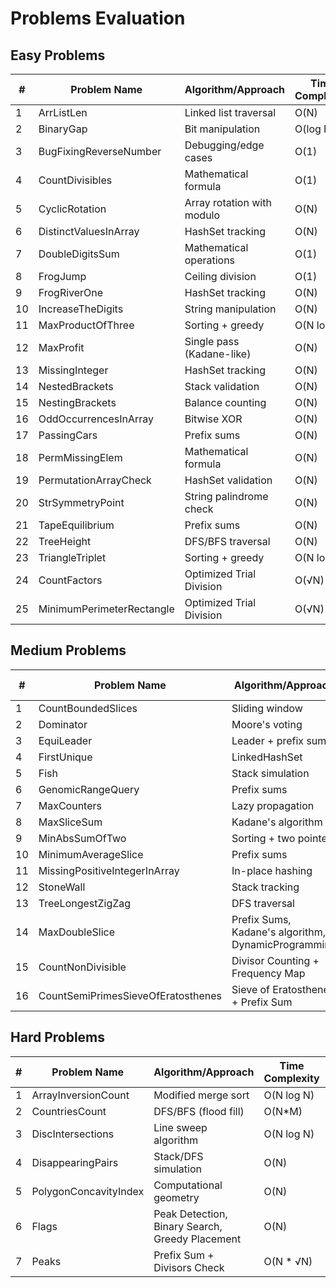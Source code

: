 # Problems Evaluation

## Easy Problems

| # | Problem Name | Algorithm/Approach | Time Complexity | Space Complexity |
|---|-------------|--------------------|-----------------|------------------|
| 1 | ArrListLen | Linked list traversal | O(N) | O(1) |
| 2 | BinaryGap | Bit manipulation | O(log N) | O(1) |
| 3 | BugFixingReverseNumber | Debugging/edge cases | O(1) | O(1) |
| 4 | CountDivisibles | Mathematical formula | O(1) | O(1) |
| 5 | CyclicRotation | Array rotation with modulo | O(N) | O(N) |
| 6 | DistinctValuesInArray | HashSet tracking | O(N) | O(N) |
| 7 | DoubleDigitsSum | Mathematical operations | O(1) | O(1) |
| 8 | FrogJump | Ceiling division | O(1) | O(1) |
| 9 | FrogRiverOne | HashSet tracking | O(N) | O(N) |
| 10 | IncreaseTheDigits | String manipulation | O(N) | O(N) |
| 11 | MaxProductOfThree | Sorting + greedy | O(N log N) | O(1) |
| 12 | MaxProfit | Single pass (Kadane-like) | O(N) | O(1) |
| 13 | MissingInteger | HashSet tracking | O(N) | O(N) |
| 14 | NestedBrackets | Stack validation | O(N) | O(N) |
| 15 | NestingBrackets | Balance counting | O(N) | O(1) |
| 16 | OddOccurrencesInArray | Bitwise XOR | O(N) | O(1) |
| 17 | PassingCars | Prefix sums | O(N) | O(1) |
| 18 | PermMissingElem | Mathematical formula | O(N) | O(1) |
| 19 | PermutationArrayCheck | HashSet validation | O(N) | O(N) |
| 20 | StrSymmetryPoint | String palindrome check | O(N) | O(1) |
| 21 | TapeEquilibrium | Prefix sums | O(N) | O(1) |
| 22 | TreeHeight | DFS/BFS traversal | O(N) | O(N) |
| 23 | TriangleTriplet | Sorting + greedy | O(N log N) | O(1) |
| 24 | CountFactors | Optimized Trial Division | O(√N) | O(1) |
| 25 | MinimumPerimeterRectangle | Optimized Trial Division | O(√N) | O(1) |


## Medium Problems

| # | Problem Name | Algorithm/Approach | Time Complexity | Space Complexity |
|---|-------------|--------------------|-----------------|------------------|
| 1 | CountBoundedSlices | Sliding window | O(N) | O(1) |
| 2 | Dominator | Moore's voting | O(N) | O(1) |
| 3 | EquiLeader | Leader + prefix sums | O(N) | O(N) |
| 4 | FirstUnique | LinkedHashSet | O(N) | O(N) |
| 5 | Fish | Stack simulation | O(N) | O(N) |
| 6 | GenomicRangeQuery | Prefix sums | O(N+M) | O(N) |
| 7 | MaxCounters | Lazy propagation | O(N+M) | O(N) |
| 8 | MaxSliceSum | Kadane's algorithm | O(N) | O(1) |
| 9 | MinAbsSumOfTwo | Sorting + two pointers | O(N log N) | O(1) |
| 10 | MinimumAverageSlice | Prefix sums | O(N) | O(1) |
| 11 | MissingPositiveIntegerInArray | In-place hashing | O(N) | O(1) |
| 12 | StoneWall | Stack tracking | O(N) | O(N) |
| 13 | TreeLongestZigZag | DFS traversal | O(N) | O(N) |
| 14 | MaxDoubleSlice | Prefix Sums, Kadane's algorithm, DynamicProgramming | O(N) | O(N) |
| 15 | CountNonDivisible | Divisor Counting + Frequency Map | O(N log N) | O(N + max(A)) |
| 16 | CountSemiPrimesSieveOfEratosthenes | Sieve of Eratosthenes + Prefix Sum | O(N log log N + M) | O(N) |



## Hard Problems

| # | Problem Name | Algorithm/Approach | Time Complexity | Space Complexity |
|---|-------------|--------------------|-----------------|------------------|
| 1 | ArrayInversionCount | Modified merge sort | O(N log N) | O(N) |
| 2 | CountriesCount | DFS/BFS (flood fill) | O(N*M) | O(N*M) |
| 3 | DiscIntersections | Line sweep algorithm | O(N log N) | O(N) |
| 4 | DisappearingPairs | Stack/DFS simulation | O(N) | O(N) |
| 5 | PolygonConcavityIndex | Computational geometry | O(N) | O(1) |
| 6 | Flags | Peak Detection, Binary Search, Greedy Placement | O(N) | O(N) |
| 7 | Peaks | Prefix Sum + Divisors Check | O(N * √N) | O(N) |

